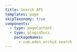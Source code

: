 ```yaml
---
title: Search API
templates: page
skipTaxonomy: true
components:
  - type: pageContent
  - type: pluginDocs
    packageNames: 
      - com.eden.orchid.search
---
```

